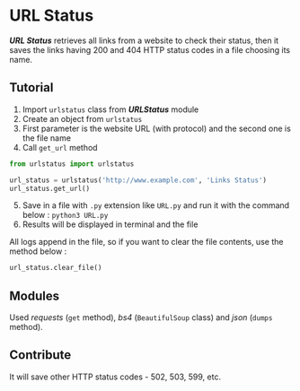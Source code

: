 # URL Status

***URL Status*** retrieves all links from a website to check their status, then it saves the links having 200 and 404 HTTP status codes in a file choosing its name.

## Tutorial

1. Import `urlstatus` class from ***URLStatus*** module 
2. Create an object from `urlstatus`
3. First parameter is the website URL (with protocol) and the second one is the file name
4. Call `get_url` method
```python
from urlstatus import urlstatus

url_status = urlstatus('http://www.example.com', 'Links Status')
url_status.get_url()
```
5. Save in a file with `.py` extension like `URL.py` and run it with the command below :
`python3 URL.py`
6. Results will be displayed in terminal and the file

All logs append in the file, so if you want to clear the file contents, use the method below :
```python
url_status.clear_file()
```

## Modules

Used *requests* (`get` method), *bs4* (`BeautifulSoup` class) and *json* (`dumps` method).

## Contribute
It will save other HTTP status codes - 502, 503, 599, etc.
